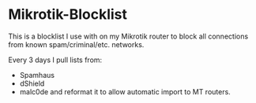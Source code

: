 # Mikrotik-Blocklist
This is a blocklist I use with on my Mikrotik router to block all connections from known spam/criminal/etc. networks.

Every 3 days I pull lists from:
- Spamhaus
- dShield
- malc0de
and reformat it to allow automatic import to MT routers.
